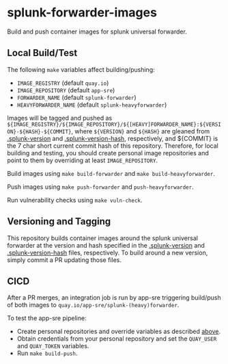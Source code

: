 # splunk-forwarder-images
Build and push container images for splunk universal forwarder.

## Local Build/Test
The following `make` variables affect building/pushing:
- `IMAGE_REGISTRY` (default `quay.io`)
- `IMAGE_REPOSITORY` (default `app-sre`)
- `FORWARDER_NAME` (default `splunk-forwarder`)
- `HEAVYFORWARDER_NAME` (default `splunk-heavyforwarder`)

Images will be tagged and pushed as `${IMAGE_REGISTRY}/${IMAGE_REPOSITORY}/${[HEAVY]FORWARDER_NAME}:${VERSION}-${HASH}-${COMMIT}`, where `${VERSION}` and `${HASH}` are gleaned from [.splunk-version](.splunk-version) and [.splunk-version-hash](.splunk-version-hash), respectively, and ${COMMIT} is the 7 char short current commit hash of this repository.
Therefore, for local building and testing, you should create personal image repositories and point to them by overriding at least `IMAGE_REPOSITORY`.

Build images using `make build-forwarder` and `make build-heavyforwarder`.

Push images using `make push-forwarder` and `push-heavyforwarder`.

Run vulnerability checks using `make vuln-check`.

## Versioning and Tagging
This repository builds container images around the splunk universal forwarder at the version and hash specified in the [.splunk-version](.splunk-version) and [.splunk-version-hash](.splunk-version-hash) files, respectively.
To build around a new version, simply commit a PR updating those files.

## CICD
After a PR merges, an integration job is run by app-sre triggering build/push of both images to `quay.io/app-sre/splunk-(heavy)forwarder`.

To test the app-sre pipeline:
- Create personal repositories and override variables as described [above](#local-buildtest).
- Obtain credentials from your personal repository and set the `QUAY_USER` and `QUAY_TOKEN` variables.
- Run `make build-push`.
